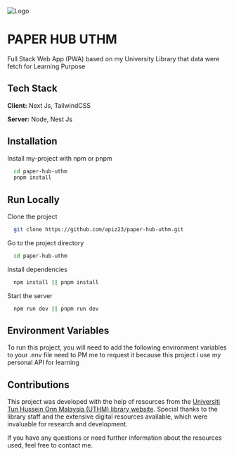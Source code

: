 
![Logo](https://encrypted-tbn0.gstatic.com/images?q=tbn:ANd9GcSlXq4ZsN14u4EqQ8_D_MzE4-CArBH6GWWJ-w&s)


# PAPER HUB UTHM

Full Stack Web App (PWA) based on my University Library that data were fetch for Learning Purpose



## Tech Stack

**Client:** Next Js, TailwindCSS

**Server:** Node, Nest Js


## Installation

Install my-project with npm or pnpm

```bash
  cd paper-hub-uthm
  pnpm install
```
    
## Run Locally

Clone the project

```bash
  git clone https://github.com/apiz23/paper-hub-uthm.git
```

Go to the project directory

```bash
  cd paper-hub-uthm
```

Install dependencies

```bash
  npm install || pnpm install
```

Start the server

```bash
  npm run dev || pnpm run dev
```


## Environment Variables

To run this project, you will need to add the following environment variables to your .env file need to PM me to request it because this project i use my personal API for learning

## Contributions

This project was developed with the help of resources from the [Universiti Tun Hussein Onn Malaysia (UTHM) library website](https://library.uthm.edu.my). Special thanks to the library staff and the extensive digital resources available, which were invaluable for research and development.

If you have any questions or need further information about the resources used, feel free to contact me.




